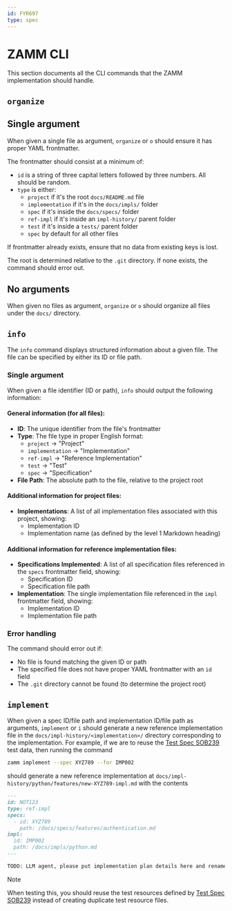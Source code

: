 ```yaml
---
id: FYR697
type: spec
---
```


# ZAMM CLI

This section documents all the CLI commands that the ZAMM implementation should handle.

## `organize`

## Single argument

When given a single file as argument, `organize` or `o` should ensure it has proper YAML frontmatter.

The frontmatter should consist at a minimum of:

- `id` is a string of three capital letters followed by three numbers. All should be random.
- `type` is either:
  - `project` if it's the root `docs/README.md` file
  - `implementation` if it's in the `docs/impls/` folder
  - `spec` if it's inside the `docs/specs/` folder
  - `ref-impl` if it's inside an `impl-history/` parent folder
  - `test` if it's inside a `tests/` parent folder
  - `spec` by default for all other files

If frontmatter already exists, ensure that no data from existing keys is lost.

The root is determined relative to the `.git` directory. If none exists, the command should error out.

## No arguments

When given no files as argument, `organize` or `o` should organize all files under the `docs/` directory.

## `info`

The `info` command displays structured information about a given file. The file can be specified by either its ID or file path.

### Single argument

When given a file identifier (ID or path), `info` should output the following information:

#### General information (for all files):

- **ID**: The unique identifier from the file's frontmatter
- **Type**: The file type in proper English format:
  - `project` → "Project"
  - `implementation` → "Implementation"
  - `ref-impl` → "Reference Implementation"
  - `test` → "Test"
  - `spec` → "Specification"
- **File Path**: The absolute path to the file, relative to the project root

#### Additional information for project files:

- **Implementations**: A list of all implementation files associated with this project, showing:
  - Implementation ID
  - Implementation name (as defined by the level 1 Markdown heading)

#### Additional information for reference implementation files:

- **Specifications Implemented**: A list of all specification files referenced in the `specs` frontmatter field, showing:
  - Specification ID
  - Specification file path
- **Implementation**: The single implementation file referenced in the `impl` frontmatter field, showing:
  - Implementation ID
  - Implementation file path

### Error handling

The command should error out if:

- No file is found matching the given ID or path
- The specified file does not have proper YAML frontmatter with an `id` field
- The `.git` directory cannot be found (to determine the project root)

## `implement`

When given a spec ID/file path and implementation ID/file path as arguments, `implement` or `i` should generate a new reference implementation file in the `docs/impl-history/<implementation>/` directory corresponding to the implementation. For example, if we are to reuse the [Test Spec SOB239](./tests/info-command.md) test data, then running the command

```bash
zamm implement --spec XYZ789 --for IMP002
```

should generate a new reference implementation at `docs/impl-history/python/features/new-XYZ789-impl.md` with the contents

```md
---
id: NOT123
type: ref-impl
specs:
  - id: XYZ789
    path: /docs/specs/features/authentication.md
impl:
  id: IMP002
  path: /docs/impls/python.md
---

TODO: LLM agent, please put implementation plan details here and rename this file as appropriate.
```

> [!NOTE]
> When testing this, you should reuse the test resources defined by [Test Spec SOB239](./tests/info-command.md) instead of creating duplicate test resource files.
